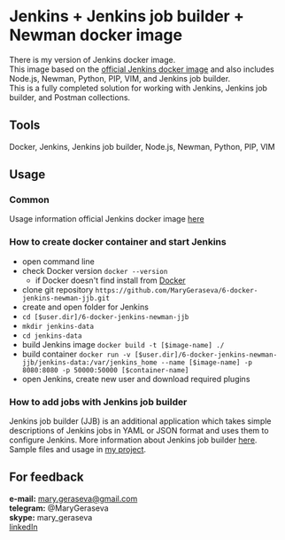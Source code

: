 # Jenkins + Jenkins job builder + Newman docker image
There is my version of Jenkins docker image.   
This image based on the [official Jenkins docker image](https://hub.docker.com/_/jenkins) and also includes Node.js, Newman, Python, PIP, VIM, and Jenkins job builder.       
This is a fully completed solution for working with Jenkins, Jenkins job builder, and Postman collections.  

## Tools
Docker, Jenkins, Jenkins job builder, Node.js, Newman, Python, PIP, VIM

## Usage

### Common  
Usage information official Jenkins docker image [here](https://github.com/jenkinsci/docker/blob/master/README.md)

### How to create docker container and start Jenkins
* open command line
* check Docker version `docker --version`
  * if Docker doesn't find install from [Docker](https://docs.docker.com/docker-for-windows/install/)
* clone git repository `https://github.com/MaryGeraseva/6-docker-jenkins-newman-jjb.git`
* create and open folder for Jenkins 
 * `cd [$user.dir]/6-docker-jenkins-newman-jjb`
 * `mkdir jenkins-data`
 * `cd jenkins-data`
* build Jenkins image `docker build -t [$image-name] ./`
* build container `docker run -v [$user.dir]/6-docker-jenkins-newman-jjb/jenkins-data:/var/jenkins_home --name [$image-name] -p 8080:8080 -p 50000:50000 [$container-name]`
* open Jenkins, create new user and download required plugins


### How to add jobs with Jenkins job builder
Jenkins job builder (JJB) is an additional application which takes simple descriptions of Jenkins jobs in YAML or JSON format and uses them to configure Jenkins. 
More information about Jenkins job builder [here](https://docs.openstack.org/infra/jenkins-job-builder/).  
Sample files and usage in [my project](https://github.com/MaryGeraseva/4-jenkins-job-builder).


## For feedback
**e-mail:** mary.geraseva@gmail.com  
**telegram:** @MaryGeraseva  
**skype:** mary_geraseva  
[linkedIn](https://www.linkedin.com/in/maria-geraseva/)
